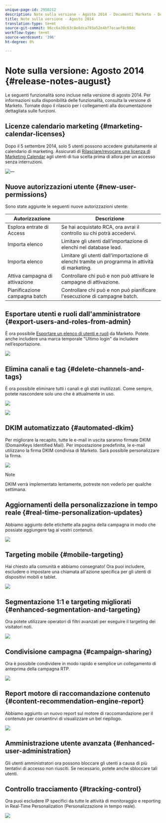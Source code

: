 ```yaml
---
unique-page-id: 2950212
description: Note sulla versione - Agosto 2014 - Documenti Marketo - Documentazione prodotto
title: Note sulla versione - Agosto 2014
translation-type: tm+mt
source-git-commit: 96cc6a30c63c8e8dca793a52e4bf7ecaef8c08dc
workflow-type: tm+mt
source-wordcount: '396'
ht-degree: 0%

---
```



# Note sulla versione: Agosto 2014 {#release-notes-august}

Le seguenti funzionalità sono incluse nella versione di agosto 2014. Per informazioni sulla disponibilità delle funzionalità, consulta la versione di Marketo. Tornate dopo il rilascio per i collegamenti alla documentazione dettagliata sulle funzioni.

## Licenze calendario marketing {#marketing-calendar-licenses}

Dopo il 5 settembre 2014, solo 5 utenti possono accedere gratuitamente al calendario di marketing. Assicurati di [Rilasciare/revocare una licenza di Marketing Calendar](../../product-docs/core-marketo-concepts/marketing-calendar/understanding-the-calendar/issue-revoke-a-marketing-calendar-license.md) agli utenti di tua scelta prima di allora per un accesso senza interruzioni.

![—](assets/image2014-9-16-9-3a45-3a52.png)

## Nuove autorizzazioni utente {#new-user-permissions}

Sono state aggiunte le seguenti nuove autorizzazioni utente:

| Autorizzazione | Descrizione |
|---|---|
| Esplora entrate di Access | Se hai acquistato RCA, ora avrai il controllo su chi potrà accedervi. |
| Importa elenco | Limitare gli utenti dall’importazione di elenchi nel database lead. |
| Importa elenco | Limitare gli utenti dall&#39;importazione di elenchi tramite un programma in attività di marketing. |
| Attiva campagna di attivazione | Controllare chi può e non può attivare le campagne di attivazione. |
| Pianificazione campagna batch | Controllare chi può e non può pianificare l&#39;esecuzione di campagne batch. |

## Esportare utenti e ruoli dall&#39;amministratore {#export-users-and-roles-from-admin}

È ora possibile [Esportare un elenco di utenti e ruoli](../../product-docs/administration/users-and-roles/export-a-list-of-users-and-roles.md) da Marketo. Potete anche includere una marca temporale &quot;Ultimo login&quot; da includere nell’esportazione.

![](assets/image2014-9-16-12-3a20-3a16.png)

## Elimina canali e tag {#delete-channels-and-tags}

È ora possibile eliminare tutti i canali e gli stati inutilizzati. Come sempre, potete nascondere solo uno che è attualmente in uso.

![](assets/image2014-9-16-12-3a20-3a30.png)

![](assets/image2014-9-16-12-3a23-3a4.png)

## DKIM automatizzato {#automated-dkim}

Per migliorare la recapito, tutte le e-mail in uscita saranno firmate DKIM (DomainKeys Identified Mail). Per impostazione predefinita, le e-mail utilizzano la firma DKIM condivisa di Marketo. Sarà possibile personalizzare la firma.

![](assets/image2014-9-16-12-3a23-3a16.png)

>[!NOTE]
>
>DKIM verrà implementato lentamente, potreste non vederlo per qualche settimana.

## Aggiornamenti della personalizzazione in tempo reale {#real-time-personalization-updates}

Abbiamo aggiunto delle etichette alla pagina della campagna in modo che possiate aggiungere tag ai vostri contenuti.

![](assets/image2014-9-16-12-3a23-3a28.png)

## Targeting mobile {#mobile-targeting}

Hai chiesto alla comunità e abbiamo consegnato! Ora puoi includere, escludere o impostare una chiamata all&#39;azione specifica per gli utenti di dispositivi mobili e tablet.

![](assets/image2014-9-16-12-3a23-3a43.png)

## Segmentazione 1:1 e targeting migliorati {#enhanced-segmentation-and-targeting}

Ora potete utilizzare operatori di filtri avanzati per eseguire il targeting dei visitatori noti.

![](assets/image2014-9-16-12-3a23-3a56.png)

## Condivisione campagna {#campaign-sharing}

Ora è possibile condividere in modo rapido e semplice un collegamento di anteprima della campagna RTP.

![](assets/image2014-9-16-12-3a24-3a22.png)

## Report motore di raccomandazione contenuto {#content-recommendation-engine-report}

Abbiamo aggiunto un nuovo report sul motore di raccomandazione per il contenuto per consentirvi di visualizzare un bel riepilogo.

![](assets/image2014-9-16-12-3a24-3a42.png)

## Amministrazione utente avanzata {#enhanced-user-administration}

Gli utenti amministratori ora possono bloccare gli utenti a causa di più tentativi di accesso non riusciti. Se necessario, potete anche sbloccare tali utenti.

## Controllo tracciamento {#tracking-control}

Ora puoi escludere IP specifici da tutte le attività di monitoraggio e reporting in Real-Time Personalization (Personalizzazione in tempo reale).

![](assets/image2014-9-16-12-3a24-3a55.png)

